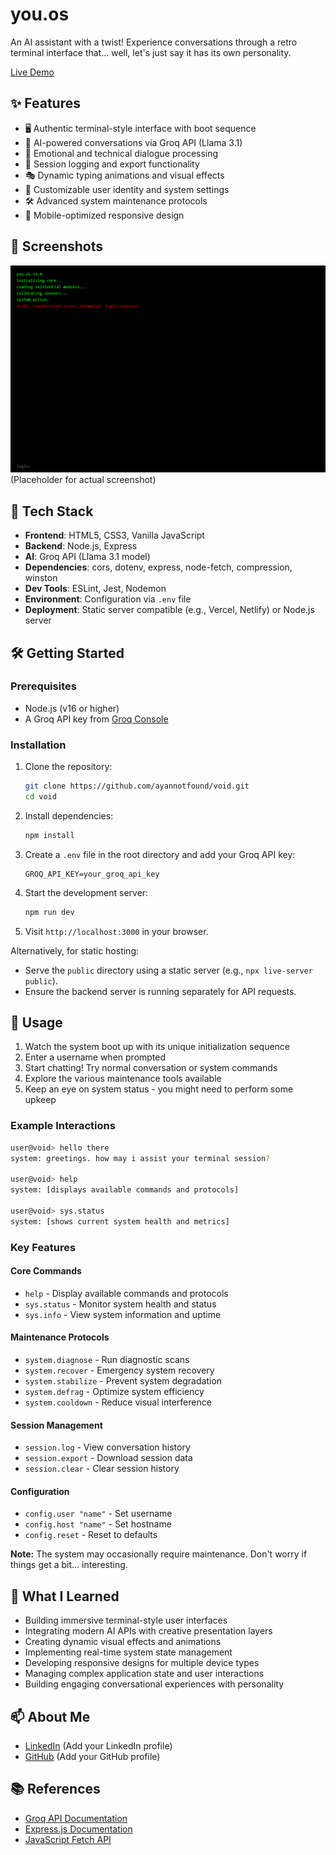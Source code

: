# you.os

An AI assistant with a twist! Experience conversations through a retro terminal interface that... well, let's just say it has its own personality.

[Live Demo](https://void-7zy3.onrender.com)

## ✨ Features

- 🖥️ Authentic terminal-style interface with boot sequence
- 🤖 AI-powered conversations via Groq API (Llama 3.1)
- 💬 Emotional and technical dialogue processing
- 📜 Session logging and export functionality
- 🎭 Dynamic typing animations and visual effects
- 🔧 Customizable user identity and system settings
- 🛠️ Advanced system maintenance protocols
- 📱 Mobile-optimized responsive design

## 📸 Screenshots

![Boot Sequence](screenshots/preview1.png) (Placeholder for actual screenshot)

## 🧩 Tech Stack

- **Frontend**: HTML5, CSS3, Vanilla JavaScript
- **Backend**: Node.js, Express
- **AI**: Groq API (Llama 3.1 model)
- **Dependencies**: cors, dotenv, express, node-fetch, compression, winston
- **Dev Tools**: ESLint, Jest, Nodemon
- **Environment**: Configuration via `.env` file
- **Deployment**: Static server compatible (e.g., Vercel, Netlify) or Node.js server

## 🛠️ Getting Started

### Prerequisites
- Node.js (v16 or higher)
- A Groq API key from [Groq Console](https://console.groq.com)

### Installation

1. Clone the repository:
   ```bash
   git clone https://github.com/ayannotfound/void.git
   cd void
   ```

2. Install dependencies:
   ```bash
   npm install
   ```

3. Create a `.env` file in the root directory and add your Groq API key:
   ```env
   GROQ_API_KEY=your_groq_api_key
   ```

4. Start the development server:
   ```bash
   npm run dev
   ```

5. Visit `http://localhost:3000` in your browser.

Alternatively, for static hosting:
- Serve the `public` directory using a static server (e.g., `npx live-server public`).
- Ensure the backend server is running separately for API requests.

## 📜 Usage

1. Watch the system boot up with its unique initialization sequence
2. Enter a username when prompted
3. Start chatting! Try normal conversation or system commands
4. Explore the various maintenance tools available
5. Keep an eye on system status - you might need to perform some upkeep

### Example Interactions
```bash
user@void> hello there
system: greetings. how may i assist your terminal session?

user@void> help
system: [displays available commands and protocols]

user@void> sys.status
system: [shows current system health and metrics]
```

### Key Features

#### Core Commands
- `help` - Display available commands and protocols
- `sys.status` - Monitor system health and status
- `sys.info` - View system information and uptime

#### Maintenance Protocols
- `system.diagnose` - Run diagnostic scans
- `system.recover` - Emergency system recovery
- `system.stabilize` - Prevent system degradation
- `system.defrag` - Optimize system efficiency
- `system.cooldown` - Reduce visual interference

#### Session Management
- `session.log` - View conversation history
- `session.export` - Download session data
- `session.clear` - Clear session history

#### Configuration
- `config.user "name"` - Set username
- `config.host "name"` - Set hostname
- `config.reset` - Reset to defaults

**Note:** The system may occasionally require maintenance. Don't worry if things get a bit... interesting.

## 🧠 What I Learned

- Building immersive terminal-style user interfaces
- Integrating modern AI APIs with creative presentation layers
- Creating dynamic visual effects and animations
- Implementing real-time system state management
- Developing responsive designs for multiple device types
- Managing complex application state and user interactions
- Building engaging conversational experiences with personality

## 📫 About Me

- [LinkedIn](https://www.linkedin.com/in/ayush-anand-420590306/) (Add your LinkedIn profile)
- [GitHub](https://github.com/ayannotfound) (Add your GitHub profile)

## 📚 References

- [Groq API Documentation](https://console.groq.com/docs)
- [Express.js Documentation](https://expressjs.com)
- [JavaScript Fetch API](https://developer.mozilla.org/en-US/docs/Web/API/Fetch_API)
